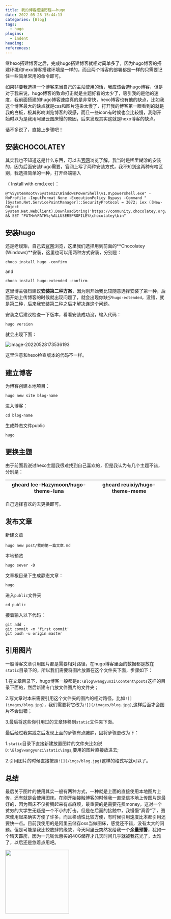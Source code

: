 ```yaml
---
title: 我的博客搭建历程——hugo
date: 2022-05-28 15:44:13
categories: [Blog]
tags:
  - hugo
plugins:
  - indent
headimg: 
references:
---
```


继hexo搭建博客之后，完成hugo搭建博客就相对简单多了，因为hugo博客的搭建环境和hexo博客搭建环境是一样的，而且两个博客的部署都是一样的只需要记住一些简单常用的命令即可。

<!-- more -->

如果非要我选择一个博客来当自己的主站使用的话，我应该会选hugo博客，但是对于我来说，hugo博客的致命打击就是主题好看的太少了，吸引我的是他的速度，我前面搭建的hugo博客速度真的是非常快，hexo博客也有他的缺点，比如我这个博客最大的缺点就是css和图片渲染太慢了，打开我的博客第一眼看到的就是我的白板，极其影响浏览博客的观感，而且一些icon有时候也会比较慢，我刚开始时以为是我用阿里云图床慢的原因，后来发现其实这就是hexo博客的缺点。

话不多说了，直接上步骤吧！

## 安装CHOCOLATEY

其实我也不知道这是什么东西，可以去[官网](https://docs.chocolatey.org/en-us/choco/setup#more-install-options)浏览了解，我当时是稀里糊涂的安装的，因为后面安装hugo需要，官网上写了两种安装方式，我不知到这两种有啥区别，我选择简单的一种，打开终端输入

（ Install with cmd.exe）：

```
@"%SystemRoot%\System32\WindowsPowerShell\v1.0\powershell.exe" -NoProfile -InputFormat None -ExecutionPolicy Bypass -Command "[System.Net.ServicePointManager]::SecurityProtocol = 3072; iex ((New-Object System.Net.WebClient).DownloadString('https://community.chocolatey.org/install.ps1'))" && SET "PATH=%PATH%;%ALLUSERSPROFILE%\chocolatey\bin"
```

## 安装hugo

还是老规矩，自己去[官网](https://gohugo.io/getting-started/installing)浏览，这里我们选择用到前面的**Chocolatey (Windows)**安装，这里也可以用两种方式安装，分别是：

```
choco install hugo -confirm
```

and

```
choco install hugo-extended -confirm
```

这里博主强烈建议**安装第二种方案**，因为刚开始我比较随意选择安装了第一种，后面开始上传博客的时候就出现问题了，就会出现你缺少`hugo-ectended`，没错，就是第二种，后来我安装第二种之后才解决连这个问题。

安装之后建议检查一下版本，看看安装成功没，输入代码：

```
hugo version
```

就会出现下面：

![image-20220528173536193](https://wangyunzi.oss-cn-hangzhou.aliyuncs.com/article/image-20220528173536193.png)

这里注意和hexo检查版本的代码不一样。

## 建立博客

为博客创建本地项目：

```
hugo new site blog-name
```

进入博客：

```
cd blog-name
```

生成静态文件public

```
hugo
```

## 更换主题

由于前面我说过hexo主题我很难找到自己喜欢的，但是我认为有几个主题不错，分别是：

| ghcard Ice-Hazymoon/hugo-theme-luna | ghcard reuixiy/hugo-theme-meme |
| ----------------------------------- | ------------------------------ |

自己选择喜欢的去更换即可。

## 发布文章

新建文章

```
hugo new post/我的第一篇文章.md
```

本地预览

```
hugo sever -D
```

文章根目录下生成静态文章：

```
hugo
```

进入`public`文件夹

```
cd public
```

接着输入以下代码：

```
git add . 
git commit -m 'first commit' 
git push -u origin master
```

## 引用图片

一般博客文章引用图片都是需要相对路径，在hugo博客里面的数据都是放在`static`目录下的，所以我们需要将图片放置在这个文件夹下面，步骤如下：

1.在文章目录下，hugo博客一般都是`D:\Blog\wangyunzi\content\posts`这样的目录下面的，然后新建专门放文件图片的文件夹；

2.写文章时本来需要引用这个文件夹的图片的相对路径，比如`![](images/blog.jpg)`，我们需要将它改为`![](/images/blog.jpg)`,这样后面才会图片不会出错；

3.最后将这些你引用过的文章转移到`static`文件夹下面。

最后经过我实践之后发现上面的步骤有点臃肿，固将步骤更改为下：

1.`static`目录下直接新建放置图片的文件夹比如说`D:\Blog\wangyunzi\static\imgs`,要用的图片直接放进去;

2.引用图片的时候直接按照`![](/imgs/blog.jpg)`这样的格式写就可以了。

## 总结

最后关于图片的使用其实一般有两种方式，一种就是上面的直接使用本地图片上传，还有就是会使用图床。在刚开始接触博客的时候我一直坚信本地上传图片是最好的，因为图床不仅折腾起来有点麻烦，最重要的是需要花费money，这对一个贫穷的大学生无疑是一个不小的打击。但是在后面的接触中，我慢慢“真香”了，图床使用起来确实方便了许多，而且移动性比较方便，有时候引用速度比本都引用还要快一点。目前我使用的是阿里云储存oss当做图床，感觉还不错，没有太大的问题。但是可能是我比较放肆的缘故，今天阿里云突然发给我一个**余量预警**，犹如一个晴天霹雳，因为一元钱优惠买的40G储存才几天时间几乎就被我花光了，太难了，以后还是悠着点用吧。

<img src=" https://wangyunzi.oss-cn-hangzhou.aliyuncs.com/article/image-20220528191205618.png" width="" height="200">



